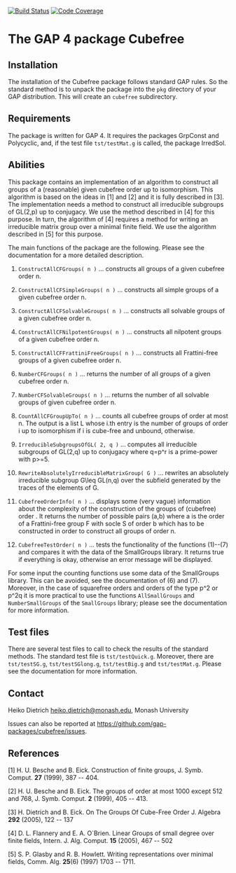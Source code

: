 [![Build Status](https://travis-ci.org/gap-packages/cubefree.svg?branch=master)](https://travis-ci.org/gap-packages/cubefree)
[![Code Coverage](https://codecov.io/github/gap-packages/cubefree/coverage.svg?branch=master&token=)](https://codecov.io/gh/gap-packages/cubefree)

# The GAP 4 package Cubefree


## Installation

The installation of the Cubefree package follows standard GAP rules.
So the standard method is to unpack the package into the `pkg`
directory  of your GAP distribution.  This will create an `cubefree`
subdirectory. 


## Requirements

The package is written for GAP 4. It requires the packages GrpConst
and Polycyclic, and, if the test file `tst/testMat.g` is called, the 
package IrredSol.


## Abilities

This package contains an implementation of an algorithm to construct all 
groups of a (reasonable) given cubefree order up to isomorphism. 
This algorithm is based on the ideas in [1] and [2] and it is fully described 
in [3]. The implementation needs a method to construct all irreducible 
subgroups of GL(2,p) up to conjugacy. We use the method described in [4] 
for this purpose. In turn, the algorithm of [4] requires a method for writing
an irreducible matrix group over a minimal finite field. We use the
algorithm described in [5] for this purpose.

The main functions of the package are the following. Please see the
documentation for a more detailed description. 

1. `ConstructAllCFGroups( n )`
... constructs all groups of a given cubefree order n.

2. `ConstructAllCFSimpleGroups( n )`
... constructs all simple groups of a given cubefree order n.

3. `ConstructAllCFSolvableGroups( n )`
... constructs all solvable groups of a given cubefree order n.

4. `ConstructAllCFNilpotentGroups( n )`
... constructs all nilpotent groups of a given cubefree order n.

5. `ConstructAllCFFrattiniFreeGroups( n )`
... constructs all Frattini-free groups of a given cubefree order n.

6. `NumberCFGroups( n )`
... returns the number of all groups of a given cubefree order n.

7. `NumberCFSolvableGroups( n )`
... returns the number of all solvable groups of given cubefree order n.

8. `CountAllCFGroupUpTo( n )`
... counts all cubefree groups of order at most n. 
The output is a list L whose i.th entry is the number of groups 
of order i up to isomorphism if i is cube-free and unbound, otherwise.

9. `IrreducibleSubgroupsOfGL( 2, q )`
... computes all irreducible subgroups of GL(2,q) up to conjugacy where q=p^r
is a prime-power with p>=5.

10. `RewriteAbsolutelyIrreducibleMatrixGroup( G )`
... rewrites an absolutely irreducible subgroup G\leq GL(n,q) over the
subfield generated by the traces of the elements of G.

11. `CubefreeOrderInfo( n )`
... displays some (very vague) information about the complexity 
of the construction of the groups of (cubefree) order <n>. It returns the 
number of possible pairs (a,b) where a is the order of a Frattini-free 
group F with socle S of order b which has to be constructed in order 
to construct all groups of order n.

12. `CubefreeTestOrder( n )`
... tests the functionality of the functions (1)--(7) and compares it with 
the data of the SmallGroups library. It returns true if everything is okay,
otherwise an error message will be displayed.


For some input the counting functions use some data of the SmallGroups
library. This can be avoided, see the documentation of (6) and (7). 
Moreover, in the case of squarefree orders and orders of the type p^2 or
p^2q it is more practical to use the functions `AllSmallGroups` and 
`NumberSmallGroups` of the `SmallGroups` library; please see the documentation for 
more information.


## Test files

There are several test files to call to check the results of the standard
methods. The standard test file is `tst/testQuick.g`. Moreover, there are
`tst/testSG.g`, `tst/testSGlong.g`, `tst/testBig.g` and `tst/testMat.g`. 
Please see the documentation for more information.


## Contact

   Heiko Dietrich <heiko.dietrich@monash.edu>, Monash University

Issues can also be reported at <https://github.com/gap-packages/cubefree/issues>.


## References

[1] H. U. Besche and B. Eick.
    Construction of finite groups,
    J. Symb. Comput. **27** (1999), 387 -- 404.

[2] H. U. Besche and B. Eick.
    The groups of order at most 1000 except 512 and 768,
    J. Symb. Comput. **2** (1999), 405 -- 413.

[3] H. Dietrich and B. Eick.
    On The Groups Of Cube-Free Order
    J. Algebra **292** (2005), 122 -- 137

[4] D. L. Flannery and E. A. O`Brien.
    Linear Groups of small degree over finite fields,
    Intern. J. Alg. Comput. **15** (2005), 467 -- 502

[5] S. P. Glasby and R. B. Howlett.
    Writing representations over minimal fields,
    Comm. Alg. **25**(6) (1997) 1703 -- 1711.
